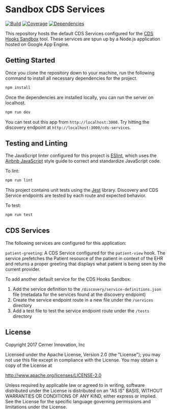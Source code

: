 # Sandbox CDS Services

[![Build](https://img.shields.io/travis/cds-hooks/sandbox-cds-services.svg)](https://travis-ci.org/cds-hooks/sandbox-cds-services)
[![Coverage](https://img.shields.io/coveralls/github/cds-hooks/sandbox-cds-services.svg)](https://coveralls.io/github/cds-hooks/sandbox-cds-services?branch=master)
[![Dependencies](http://img.shields.io/gemnasium/cds-hooks/sandbox-cds-services.svg)](https://gemnasium.com/cds-hooks/sandbox-cds-services)


This repository hosts the default CDS Services configured for the [CDS Hooks Sandbox](http://sandbox.cds-hooks.org) tool. These services are spun up by a Node.js application hosted on Google App Engine.

## Getting Started
Once you clone the repository down to your machine, run the following command to install all necessary dependencies for the project.
```javascript
npm install
```

Once the dependencies are installed locally, you can run the server on localhost.
```javascript
npm run dev
```

You can test out this app from `http://localhost:3000`. Try hitting the discovery endpoint at `http://localhost:3000/cds-services`.

## Testing and Linting
The JavaScript linter configured for this project is [ESlint](https://eslint.org/), which uses the [Airbnb JavaScript](https://github.com/airbnb/javascript) style guide to correct and standardize JavaScript code. 

To lint:
```javascript
npm run lint
```
This project contains unit tests using the [Jest](https://facebook.github.io/jest/) library. Discovery and CDS Service endpoints are tested by each route and expected behavior.

To test:
```javascript
npm run test
```

## CDS Services
The following services are configured for this application:

`patient-greeting`: A CDS Service configured for the `patient-view` hook. The service prefetches the Patient resource of the patient in context of the EHR and returns a proper greeting that displays what patient is being seen by the current provider.

To add another default service for the CDS Hooks Sandbox:

1. Add the service definition to the `/discovery/service-definitions.json` file (metadata for the services found at the discovery endpoint)
2. Create the service endpoint route in a new file under the `/services` directory
3. Add a test file to test the service endpoint route under the `/tests` directory

## License

Copyright 2017 Cerner Innovation, Inc

Licensed under the Apache License, Version 2.0 (the "License");
you may not use this file except in compliance with the License.
You may obtain a copy of the License at

   http://www.apache.org/licenses/LICENSE-2.0

Unless required by applicable law or agreed to in writing, software
distributed under the License is distributed on an "AS IS" BASIS,
WITHOUT WARRANTIES OR CONDITIONS OF ANY KIND, either express or implied.
See the License for the specific language governing permissions and
limitations under the License.
